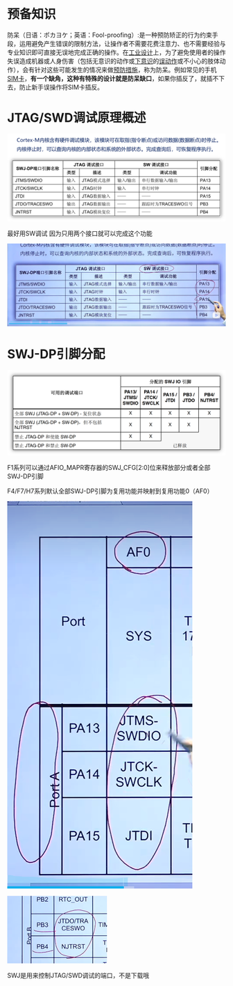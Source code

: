 # 预备知识

​	防呆（日语：ポカヨケ；英语：Fool-proofing）:是一种预防矫正的行为约束手段，运用避免产生错误的限制方法，让操作者不需要花费注意力、也不需要经验与专业知识即可直接无误地完成正确的操作。在[工业设计](https://baike.baidu.com/item/工业设计/82669?fromModule=lemma_inlink)上，为了避免使用者的操作失误造成机器或人身伤害（包括无意识的动作或[下意识](https://baike.baidu.com/item/下意识/1008888?fromModule=lemma_inlink)的[误动作](https://baike.baidu.com/item/误动作/10087227?fromModule=lemma_inlink)或不小心的肢体动作），会有针对这些可能发生的情况来做[预防措施](https://baike.baidu.com/item/预防措施/9704253?fromModule=lemma_inlink)，称为防呆。例如常见的手机[SIM卡](https://baike.baidu.com/item/SIM卡/449605?fromModule=lemma_inlink)，**有一个缺角，这种有特殊的设计就是防呆缺口**，如果你插反了，就插不下去，防止新手误操作将SIM卡插反。

# JTAG/SWD调试原理概述

![image-20231104163825046](assets/image-20231104163825046.png)

最好用SW调试 因为只用两个接口就可以完成这个功能

![image-20231104163857129](assets/image-20231104163857129.png)

# SWJ-DP引脚分配

![image-20231104164138402](assets/image-20231104164138402.png)

F1系列可以通过AFIO_MAPR寄存器的SWJ_CFG[2:0]位来释放部分或者全部SWJ-DP引脚

F4/F7/H7系列默认全部SWJ-DP引脚为复用功能并映射到复用功能0（AF0）

![image-20231104171434247](assets/image-20231104171434247.png)

![image-20231104171449268](assets/image-20231104171449268.png)

SWJ是用来控制JTAG/SWD调试的端口，不是下载哦

